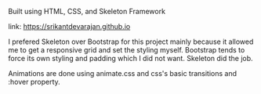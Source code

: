 Built using HTML, CSS, and Skeleton Framework

link: 
https://srikantdevarajan.github.io

I prefered Skeleton over Bootstrap for this project mainly because it allowed me to get a responsive grid and set the styling myself. Bootstrap tends to force its own styling and padding which I did not want. Skeleton did the job.

Animations are done using animate.css and css's basic transitions and :hover property.
